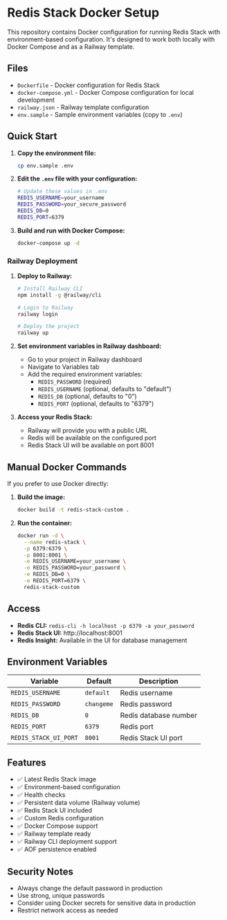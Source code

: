 # Redis Stack Docker Setup

This repository contains Docker configuration for running Redis Stack with environment-based configuration. It's designed to work both locally with Docker Compose and as a Railway template.

## Files

- `Dockerfile` - Docker configuration for Redis Stack
- `docker-compose.yml` - Docker Compose configuration for local development
- `railway.json` - Railway template configuration
- `env.sample` - Sample environment variables (copy to `.env`)

## Quick Start

1. **Copy the environment file:**

   ```bash
   cp env.sample .env
   ```

2. **Edit the `.env` file with your configuration:**

   ```bash
   # Update these values in .env
   REDIS_USERNAME=your_username
   REDIS_PASSWORD=your_secure_password
   REDIS_DB=0
   REDIS_PORT=6379
   ```

3. **Build and run with Docker Compose:**
   ```bash
   docker-compose up -d
   ```

### Railway Deployment

1. **Deploy to Railway:**

   ```bash
   # Install Railway CLI
   npm install -g @railway/cli

   # Login to Railway
   railway login

   # Deploy the project
   railway up
   ```

2. **Set environment variables in Railway dashboard:**

   - Go to your project in Railway dashboard
   - Navigate to Variables tab
   - Add the required environment variables:
     - `REDIS_PASSWORD` (required)
     - `REDIS_USERNAME` (optional, defaults to "default")
     - `REDIS_DB` (optional, defaults to "0")
     - `REDIS_PORT` (optional, defaults to "6379")

3. **Access your Redis Stack:**
   - Railway will provide you with a public URL
   - Redis will be available on the configured port
   - Redis Stack UI will be available on port 8001

## Manual Docker Commands

If you prefer to use Docker directly:

1. **Build the image:**

   ```bash
   docker build -t redis-stack-custom .
   ```

2. **Run the container:**
   ```bash
   docker run -d \
     --name redis-stack \
     -p 6379:6379 \
     -p 8001:8001 \
     -e REDIS_USERNAME=your_username \
     -e REDIS_PASSWORD=your_password \
     -e REDIS_DB=0 \
     -e REDIS_PORT=6379 \
     redis-stack-custom
   ```

## Access

- **Redis CLI:** `redis-cli -h localhost -p 6379 -a your_password`
- **Redis Stack UI:** http://localhost:8001
- **Redis Insight:** Available in the UI for database management

## Environment Variables

| Variable              | Default    | Description           |
| --------------------- | ---------- | --------------------- |
| `REDIS_USERNAME`      | `default`  | Redis username        |
| `REDIS_PASSWORD`      | `changeme` | Redis password        |
| `REDIS_DB`            | `0`        | Redis database number |
| `REDIS_PORT`          | `6379`     | Redis port            |
| `REDIS_STACK_UI_PORT` | `8001`     | Redis Stack UI port   |

## Features

- ✅ Latest Redis Stack image
- ✅ Environment-based configuration
- ✅ Health checks
- ✅ Persistent data volume (Railway volume)
- ✅ Redis Stack UI included
- ✅ Custom Redis configuration
- ✅ Docker Compose support
- ✅ Railway template ready
- ✅ Railway CLI deployment support
- ✅ AOF persistence enabled

## Security Notes

- Always change the default password in production
- Use strong, unique passwords
- Consider using Docker secrets for sensitive data in production
- Restrict network access as needed

